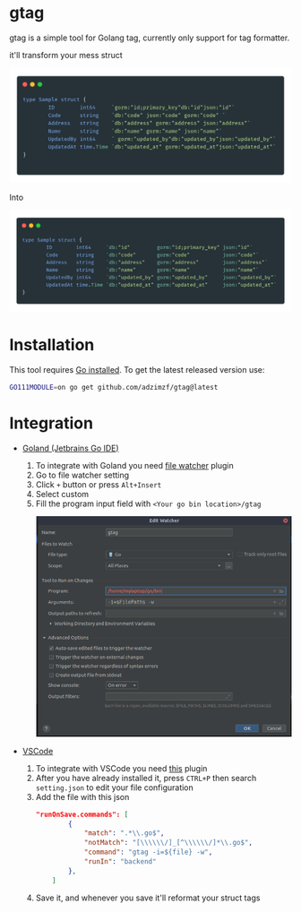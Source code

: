 # gtag
gtag is a simple tool for Golang tag, currently only support for tag formatter. 

it'll transform your mess struct 
 
 <p align="center">
   <img src="./img/before.png" alt="Before" width="738">
 </p>
 Into
  <p align="center">
    <img src="./img/after.png" alt="After" width="738">
  </p>
 
# Installation
This tool requires [Go installed](http://golang.org/doc/install.html#releases).
To get the latest released version use:
```bash
GO111MODULE=on go get github.com/adzimzf/gtag@latest
```

# Integration
* [Goland (Jetbrains Go IDE)](https://www.jetbrains.com/go/promo/?gclid=EAIaIQobChMIiuT_7pmh6gIVU38rCh3SPwRGEAAYASAAEgJh3vD_BwE)
    1. To integrate with Goland you need [file watcher](https://plugins.jetbrains.com/plugin/7177-file-watchers) plugin
    2. Go to file watcher setting
    3. Click `+` button or press `Alt+Insert`
    4. Select custom
    5. Fill the program input field with `<Your go bin location>/gtag`
        <p align="center">
            <img src="./img/goland_configuration.png" alt="Goland Configuration" width="738">
        </p>

* [VSCode](https://code.visualstudio.com/insiders/)
    1. To integrate with VSCode you need [this](https://marketplace.visualstudio.com/items?itemName=pucelle.run-on-save) plugin
    2. After you have already installed it, press `CTRL+P` then search `setting.json` to edit your file configuration
    3. Add the file with this json
        ```json
        "runOnSave.commands": [
                {
                    "match": ".*\\.go$",
                    "notMatch": "[\\\\\\/]_[^\\\\\\/]*\\.go$",
                    "command": "gtag -i=${file} -w",
                    "runIn": "backend"
                },
            ]
        ```
    4. Save it, and whenever you save it'll reformat your struct tags